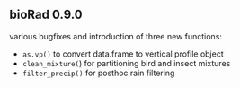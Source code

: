 ## bioRad 0.9.0 
various bugfixes and introduction of three new functions:
* `as.vp()` to convert data.frame to vertical profile object
* `clean_mixture(`) for partitioning bird and insect mixtures
* `filter_precip()` for posthoc rain filtering
